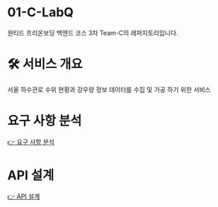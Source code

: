 # 01-C-LabQ
원티드 프리온보딩 백엔드 코스 3차 Team-C의 레퍼지토리입니다.

# 🛠 서비스 개요
서울 하수관로 수위 현황과 강우량 정보 데이터를 수집 및 가공 하기 위한 서비스

# 요구 사항 분석
[👉 요구 사항 분석](https://github.com/pre-onboarding-team-c/01-C-LabQ/wiki#%EC%9A%94%EA%B5%AC%EC%82%AC%ED%95%AD-%EB%B6%84%EC%84%9D)

# API 설계
[👉 API 설계](https://github.com/pre-onboarding-team-c/01-C-LabQ/wiki#api-%EC%84%A4%EA%B3%84)
